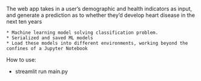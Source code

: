The web app takes in a user’s demographic and health indicators as input, and generate a prediction as to whether they’d develop heart disease in the next ten years

    * Machine learning model solving classification problem.
    * Serialized and saved ML models
    * Load these models into different environments, working beyond the confines of a Jupyter Notebook

How to use:
* streamlit run main.py 

